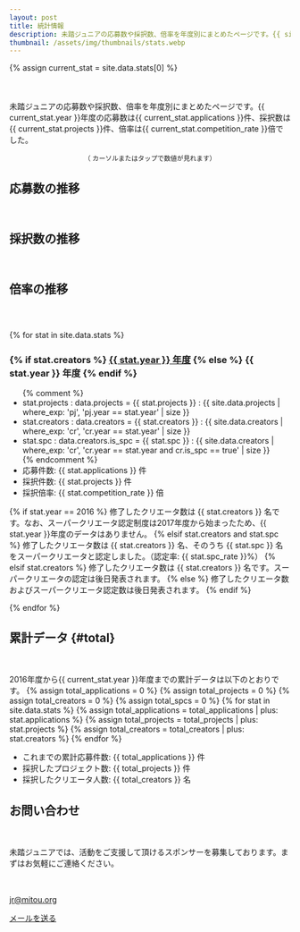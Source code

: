 ```yaml
---
layout: post
title: 統計情報
description: 未踏ジュニアの応募数や採択数、倍率を年度別にまとめたページです。{{ site.data.stats[0].year }}年度の応募数は{{ site.data.stats[0].applications }}件、採択数は{{ site.data.stats[0].projects }}件、倍率は{{ site.data.stats[0].competition_rate }}倍でした。
thumbnail: /assets/img/thumbnails/stats.webp
---
```


<style type="text/css">
@import '/assets/css/highcharts.css';

#container {
  height: 400px;
  max-width: 800px;
  margin: 0 auto;
 }

 @media screen and (max-width: 800px) {
   #container {
     width: 98vw;
     margin-left: calc(-49vw + 50%);
   }
 }


/* For series of 応募数 */
.highcharts-color-0 {
  fill: rgb(40, 161, 58);
  stroke: rgb(40, 161, 58);
}
.highcharts-point {
  fill: rgb(40, 161, 58);
}
.highcharts-axis-labels {
  fill: #000000;
 }
.highcharts-axis-line {
  stroke: rgb(40, 161, 58);
}

/* For another series (Not using for now) */
.highcharts-color-1 {
  fill: #90ed7d;
  stroke: #90ed7d;
}
.highcharts-axis.highcharts-color-1 .highcharts-axis-line {
  stroke: #90ed7d;
}
.highcharts-axis.highcharts-color-1 text {
  fill: #90ed7d;
}

.highcharts-axis-line {
  stroke-width: 2px;
}
.highcharts-yaxis {
  stroke-width: 0px;
}
</style>

<script src="/assets/js/highcharts.js"></script>
<!-- NOTE: Use this for expoting image files.
<script src="/assets/js/exporting.js"></script>
-->

{% assign current_stat = site.data.stats[0] %}
<p style='margin-top: 50px;'>
  未踏ジュニアの応募数や採択数、倍率を年度別にまとめたページです。{{ current_stat.year }}年度の応募数は{{ current_stat.applications }}件、採択数は{{ current_stat.projects }}件、倍率は{{ current_stat.competition_rate }}倍でした。
</p>

<center><small>（ <i class="fas fa-mouse-pointer green"></i> カーソルまたはタップで数値が見れます）</small></center>

<h2 style="margin-bottom: 60px;">応募数の推移</h2>
<div id="applications"></div>
<script type="text/javascript">
Highcharts.chart('applications', {
   chart: {
     type: 'column',
     styledMode: true
   },

   title: {
     text: ''
   },

   yAxis: [{
     className: 'highcharts-color-0',
     title: {
       text: ''
     },
     labels: {
       enabled: false,
     },
   }],
   xAxis: [{
     className: 'highcharts-color-0',
     title: {
       text: ''
     },
     type: 'datetime',
     labels: {
       format: '{value:%Y}',
     },
     tickInterval: Date.UTC(2016, 0, 1) - Date.UTC(2015, 0, 1)
   }],

   plotOptions: {
     column: {
       borderRadius: 5
     }
   },

   series: [
     {
       name: '応募数',
       data: [
	 {% for stat in site.data.stats reversed %}
	 [Date.parse('{{ stat.year }}'), {{ stat.applications }}]{% unless forloop.last %},{% endunless %}
	 {% endfor %}
       ]
     }
   ]
});
</script>

<h2 style="margin-bottom: 60px;">採択数の推移</h2>
<div id="selections"></div>
<script type="text/javascript">
Highcharts.chart('selections', {
   chart: {
     type: 'column',
     styledMode: true
   },

   title: {
     text: ''
   },

   yAxis: [{
     className: 'highcharts-color-0',
     title: {
       text: ''
     },
     labels: {
       enabled: false,
     },
   }],
   xAxis: [{
     className: 'highcharts-color-0',
     title: {
       text: ''
     },
     type: 'datetime',
     labels: {
       format: '{value:%Y}',
     },
     tickInterval: Date.UTC(2016, 0, 1) - Date.UTC(2015, 0, 1)
   }],

   plotOptions: {
     column: {
       borderRadius: 5
     }
   },

   series: [
     {
       name: '採択数',
       data: [
	 {% for stat in site.data.stats reversed %}
	 [Date.parse('{{ stat.year }}'), {{ stat.projects }}]{% unless forloop.last %},{% endunless %}
	 {% endfor %}
       ]
     }
   ]
});
</script>


<h2 style="margin-bottom: 60px;">倍率の推移</h2>
<div id="rates"></div>
<script type="text/javascript">
Highcharts.chart('rates', {
   chart: {
     type: 'line',
     styledMode: true
   },

   title: {
     text: ''
   },

   yAxis: [{
     className: 'highcharts-color-0',
     title: {
       text: ''
     },
     labels: {
       enabled: false,
     },
   }],
   xAxis: [{
     className: 'highcharts-color-0',
     title: {
       text: ''
     },
     type: 'datetime',
     labels: {
       format: '{value:%Y}',
     },
     tickInterval: Date.UTC(2016, 0, 1) - Date.UTC(2015, 0, 1)
   }],

   plotOptions: {
     column: {
       borderRadius: 5
     }
   },

   series: [
     {
       name: '倍率',
       data: [
	 {% for stat in site.data.stats reversed %}
	 [Date.parse('{{ stat.year }}'), {{ stat.competition_rate }}]{% unless forloop.last %},{% endunless %}
	 {% endfor %}
       ]
     }
   ]
});
</script>


{% for stat in site.data.stats %}
<h3>
  <!-- NOTE: Latest projects page will be published after its final registration page. -->
  {% if stat.creators %}
  <a href="/projects/{{ stat.year }}" style="font-weight: bold;">{{ stat.year }} 年度</a>
  {% else %}
  {{ stat.year }} 年度
  {% endif %}
</h3>
<ul>
  {% comment %}
  <!-- NOTE: Check if manual stats data are exactly matched with calcularated ones by uncommentting. -->
  <li>stat.projects : data.projects = {{ stat.projects }} : {{ site.data.projects | where_exp: 'pj', 'pj.year == stat.year' | size }}</li>
  <li>stat.creators : data.creators = {{ stat.creators }} : {{ site.data.creators | where_exp: 'cr', 'cr.year == stat.year' | size }}</li>
  <li>stat.spc : data.creators.is_spc = {{ stat.spc }} : {{ site.data.creators | where_exp: 'cr', 'cr.year == stat.year and cr.is_spc == true' | size }}</li>
  {% endcomment %}

  <li>応募件数: {{ stat.applications    }} 件</li>
  <li>採択件数: {{ stat.projects        }} 件</li>
  <li>採択倍率: {{ stat.competition_rate }} 倍</li>
</ul>

{% if stat.year == 2016 %}
修了したクリエータ数は {{ stat.creators }} 名です。なお、スーパークリエータ認定制度は2017年度から始まったため、{{ stat.year }}年度のデータはありません。
{% elsif stat.creators and stat.spc %}
修了したクリエータ数は {{ stat.creators }} 名、そのうち {{ stat.spc }} 名をスーパークリエータと認定しました。（認定率: {{ stat.spc_rate }}%）
{% elsif stat.creators %}
修了したクリエータ数は {{ stat.creators }} 名です。スーパークリエータの認定は後日発表されます。
{% else %}
修了したクリエータ数およびスーパークリエータ認定数は後日発表されます。
{% endif %}

{% endfor %}


## 累計データ {#total}
<p style='margin-top: 50px;'>
  2016年度から{{ current_stat.year }}年度までの累計データは以下のとおりです。
  {% assign total_applications = 0 %}
  {% assign total_projects = 0 %}
  {% assign total_creators = 0 %}
  {% assign total_spcs  = 0 %}
  {% for stat in site.data.stats %}
    {% assign total_applications = total_applications | plus: stat.applications %}
    {% assign total_projects     = total_projects     | plus: stat.projects     %}
    {% assign total_creators     = total_creators     | plus: stat.creators     %}
    {% endfor %}
  <ul>
    <li>これまでの累計応募件数: {{ total_applications }} 件</li>
    <li>採択したプロジェクト数: {{ total_projects     }} 件</li>
    <li>採択したクリエータ人数: {{ total_creators     }} 名</li>
  </ul>
</p>


## お問い合わせ

<div style="margin-top: 50px;">
  <p>未踏ジュニアでは、活動をご支援して頂けるスポンサーを募集しております。まずはお気軽にご連絡ください。</p>

  <div class='text-center' style='margin-top: 30px;'>
    <i class="fas fa-envelope green" style="font-size:36px;"></i><br>
    <a href="mailto:jr@mitou.org">jr@mitou.org</a>
  </div>

  <a href="mailto:jr@mitou.org" class="button">メールを送る</a>
</div>

